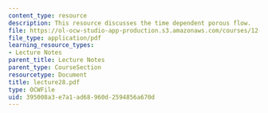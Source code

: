```yaml
---
content_type: resource
description: This resource discusses the time dependent porous flow.
file: https://ol-ocw-studio-app-production.s3.amazonaws.com/courses/12-520-geodynamics-fall-2006/395008a3e7a1ad68960d2594856a670d_lecture28.pdf
file_type: application/pdf
learning_resource_types:
- Lecture Notes
parent_title: Lecture Notes
parent_type: CourseSection
resourcetype: Document
title: lecture28.pdf
type: OCWFile
uid: 395008a3-e7a1-ad68-960d-2594856a670d
---
```

